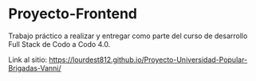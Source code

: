 # Proyecto-Frontend

Trabajo práctico a realizar y entregar como parte del curso de desarrollo Full Stack de Codo a Codo 4.0.

Link al sitio: https://lourdest812.github.io/Proyecto-Universidad-Popular-Brigadas-Vanni/
